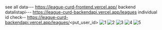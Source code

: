 see all data--- 
https://league-curd-frontend.vercel.app/
backend datalistapi--- 
https://league-curd-backendapi.vercel.app/leagues
individual id check-- 
https://league-curd-backendapi.vercel.app/leagues/<put_user_id>
![1](https://github.com/Sujitcs/League-curd/assets/132594980/ea04e36c-fb8f-4adc-86a7-69b636ab24e7)
![2](https://github.com/Sujitcs/League-curd/assets/132594980/e6a5287d-9e3a-4769-8c2e-5db868977e16)
![3](https://github.com/Sujitcs/League-curd/assets/132594980/15463d21-6aac-45ad-a318-843d50e4d6db)
![4](https://github.com/Sujitcs/League-curd/assets/132594980/d60550ec-5c2e-4895-bc0d-82ff3f323f80)
![5](https://github.com/Sujitcs/League-curd/assets/132594980/a9b0a5d0-9a3b-4e71-9992-afc2f79e0cd0)





